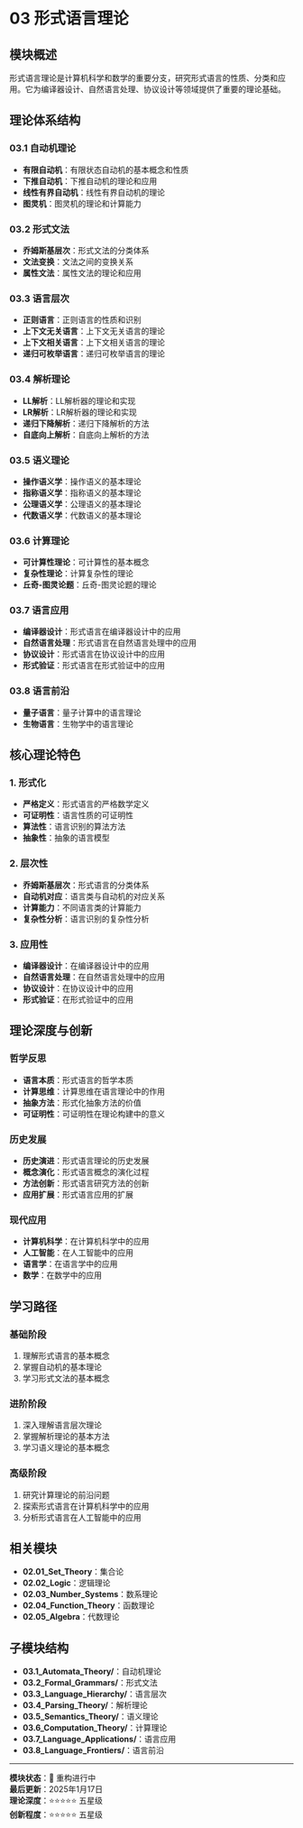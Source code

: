 # 03 形式语言理论

## 模块概述

形式语言理论是计算机科学和数学的重要分支，研究形式语言的性质、分类和应用。它为编译器设计、自然语言处理、协议设计等领域提供了重要的理论基础。

## 理论体系结构

### 03.1 自动机理论

- **有限自动机**：有限状态自动机的基本概念和性质
- **下推自动机**：下推自动机的理论和应用
- **线性有界自动机**：线性有界自动机的理论
- **图灵机**：图灵机的理论和计算能力

### 03.2 形式文法

- **乔姆斯基层次**：形式文法的分类体系
- **文法变换**：文法之间的变换关系
- **属性文法**：属性文法的理论和应用

### 03.3 语言层次

- **正则语言**：正则语言的性质和识别
- **上下文无关语言**：上下文无关语言的理论
- **上下文相关语言**：上下文相关语言的理论
- **递归可枚举语言**：递归可枚举语言的理论

### 03.4 解析理论

- **LL解析**：LL解析器的理论和实现
- **LR解析**：LR解析器的理论和实现
- **递归下降解析**：递归下降解析的方法
- **自底向上解析**：自底向上解析的方法

### 03.5 语义理论

- **操作语义学**：操作语义的基本理论
- **指称语义学**：指称语义的基本理论
- **公理语义学**：公理语义的基本理论
- **代数语义学**：代数语义的基本理论

### 03.6 计算理论

- **可计算性理论**：可计算性的基本概念
- **复杂性理论**：计算复杂性的理论
- **丘奇-图灵论题**：丘奇-图灵论题的理论

### 03.7 语言应用

- **编译器设计**：形式语言在编译器设计中的应用
- **自然语言处理**：形式语言在自然语言处理中的应用
- **协议设计**：形式语言在协议设计中的应用
- **形式验证**：形式语言在形式验证中的应用

### 03.8 语言前沿

- **量子语言**：量子计算中的语言理论
- **生物语言**：生物学中的语言理论

## 核心理论特色

### 1. 形式化

- **严格定义**：形式语言的严格数学定义
- **可证明性**：语言性质的可证明性
- **算法性**：语言识别的算法方法
- **抽象性**：抽象的语言模型

### 2. 层次性

- **乔姆斯基层次**：形式语言的分类体系
- **自动机对应**：语言类与自动机的对应关系
- **计算能力**：不同语言类的计算能力
- **复杂性分析**：语言识别的复杂性分析

### 3. 应用性

- **编译器设计**：在编译器设计中的应用
- **自然语言处理**：在自然语言处理中的应用
- **协议设计**：在协议设计中的应用
- **形式验证**：在形式验证中的应用

## 理论深度与创新

### 哲学反思

- **语言本质**：形式语言的哲学本质
- **计算思维**：计算思维在语言理论中的作用
- **抽象方法**：形式化抽象方法的价值
- **可证明性**：可证明性在理论构建中的意义

### 历史发展

- **历史演进**：形式语言理论的历史发展
- **概念演化**：形式语言概念的演化过程
- **方法创新**：形式语言研究方法的创新
- **应用扩展**：形式语言应用的扩展

### 现代应用

- **计算机科学**：在计算机科学中的应用
- **人工智能**：在人工智能中的应用
- **语言学**：在语言学中的应用
- **数学**：在数学中的应用

## 学习路径

### 基础阶段

1. 理解形式语言的基本概念
2. 掌握自动机的基本理论
3. 学习形式文法的基本概念

### 进阶阶段

1. 深入理解语言层次理论
2. 掌握解析理论的基本方法
3. 学习语义理论的基本概念

### 高级阶段

1. 研究计算理论的前沿问题
2. 探索形式语言在计算机科学中的应用
3. 分析形式语言在人工智能中的应用

## 相关模块

- **02.01_Set_Theory**：集合论
- **02.02_Logic**：逻辑理论
- **02.03_Number_Systems**：数系理论
- **02.04_Function_Theory**：函数理论
- **02.05_Algebra**：代数理论

## 子模块结构

- **03.1_Automata_Theory/**：自动机理论
- **03.2_Formal_Grammars/**：形式文法
- **03.3_Language_Hierarchy/**：语言层次
- **03.4_Parsing_Theory/**：解析理论
- **03.5_Semantics_Theory/**：语义理论
- **03.6_Computation_Theory/**：计算理论
- **03.7_Language_Applications/**：语言应用
- **03.8_Language_Frontiers/**：语言前沿

---

**模块状态**：🚧 重构进行中  
**最后更新**：2025年1月17日  
**理论深度**：⭐⭐⭐⭐⭐ 五星级  
**创新程度**：⭐⭐⭐⭐⭐ 五星级
